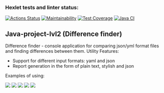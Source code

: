 ### Hexlet tests and linter status:
[![Actions Status](https://github.com/NickKisel/java-project-lvl2/workflows/hexlet-check/badge.svg)](https://github.com/NickKisel/java-project-lvl2/actions)
[![Maintainability](https://api.codeclimate.com/v1/badges/fae98252614d1c38ea67/maintainability)](https://codeclimate.com/github/NickKisel/java-project-lvl2/maintainability)
[![Test Coverage](https://api.codeclimate.com/v1/badges/fae98252614d1c38ea67/test_coverage)](https://codeclimate.com/github/NickKisel/java-project-lvl2/test_coverage)
[![Java CI](https://github.com/NickKisel/java-project-lvl2/actions/workflows/JAVA_CI.yml/badge.svg)](https://github.com/NickKisel/java-project-lvl2/actions/workflows/JAVA_CI.yml)

## Java-project-lvl2 (Difference finder)

Difference finder - console application for comparing json/yml format files and finding differences between them.
Utility Features:
- Support for different input formats: yaml and json
- Report generation in the form of plain text, stylish and json

Examples of using:

<a href="https://asciinema.org/a/YaQAKhYu7ef9ICwmfJP8QdiR8" target="_blank"><img src="https://asciinema.org/a/YaQAKhYu7ef9ICwmfJP8QdiR8.svg" /></a>
<a href="https://asciinema.org/a/tGThYruUYZ4BCZ4NHpLbN1gxu" target="_blank"><img src="https://asciinema.org/a/tGThYruUYZ4BCZ4NHpLbN1gxu.svg" /></a>
<a href="https://asciinema.org/a/W6clqsvL3vabPsjzgVUg0qmv8" target="_blank"><img src="https://asciinema.org/a/W6clqsvL3vabPsjzgVUg0qmv8.svg" /></a>
<a href="https://asciinema.org/a/47DiB4OeO7os5O0TzGQSIfIwe" target="_blank"><img src="https://asciinema.org/a/47DiB4OeO7os5O0TzGQSIfIwe.svg" /></a>
<a href="https://asciinema.org/a/Q7IyAluEGHHGNqEf35jepWoy3" target="_blank"><img src="https://asciinema.org/a/Q7IyAluEGHHGNqEf35jepWoy3.svg" /></a>
